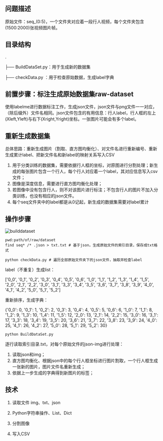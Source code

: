 ## 问题描述

原始文件：seq_(0:5)，一个文件夹对应着一段行人视频，每个文件夹包含(1500:2000)张视频图片帧。

## 目录结构

.

├── BuildDataSet.py：用于生成新的数据集

├── checkData.py ：用于检查原始数据，生成label字典

## 前置步骤：标注生成原始数据集raw-dataset

使用labelme进行数据标注工作，生成json文件，json文件与png文件一一对应，（除后缀外）文件名相同。json文件包含的有用信息：行人label，行人框的左上(Xleft,Yleft)与右下(Xright,Yright)坐标。一张图片可能会有多个label。

## 重新生成数据集

总体思路：重新生成图片（割取、直方图均衡化）、对文件名进行重新编号、重新生成累计label、把新文件名和新label的映射关系写入CSV

1. 用于分类训练的数据集，需要依据行人框的坐标，对原图进行分割处理；新生成的每张图片包含一个行人，每个行人对应着一个label，其对应信息写入csv文件；
2. 图像是深度信息，需要进行直方图均衡化处理；
3. 若图像中没有包含行人，则不对该图片进行标注；不包含行人的图片不加入分类训练，也没有相应的json文件。
4. 每个seq文件夹中的label都是从0记起，新生成的数据集需要对label累计

## 操作步骤

![builddataset](https://oj84-1259326782.cos.ap-chengdu.myqcloud.com/uPic/2021/05_20_05_20_builddataset.png)

```
pwd:path/of/raw/dataset
find seq* /* .json > txt.txt # 基于json，生成原始文件的索引目录，保存成txt格式
```

```
python checkData.py # 遍历全部原始文件夹下的json文件，抽取并检查label
```

label（不重复）生成list：

['0_0', '0_1', '0_2', '0_3', '0_4', '0_5', '0_6', '1_0', '1_1', '1_2', '1_3', '1_4', '1_5', '2_0', '2_1', '2_2', '3_0', '3_1', '3_3', '3_4', '3_5', '3_6', '3_7', '3_8', '3_9', '4_0', '4_1', '4_2', '5_0', '5_1', '5_2']

重新排序，生成字典：

{'0_0': 0, '0_1': 1, '0_2': 2, '0_3': 3, '0_4': 4, '0_5': 5, '0_6': 6, '1_0': 7, '1_1': 8, '1_2': 9, '1_3': 10, '1_4': 11, '1_5': 12, '2_0': 13, '2_1': 14, '2_2': 15, '3_0': 16, '3_1': 17, '3_3': 18, '3_4': 19, '3_5': 20, '3_6': 21, '3_7': 22, '3_8': 23, '3_9': 24, '4_0': 25, '4_1': 26, '4_2': 27, '5_0': 28, '5_1': 29, '5_2': 30}

```
python BuildDataSet.py 
```

逐行读取索引目录.txt，对每个原始文件的json-img进行处理：

1. 读取json和img；
2. 直方图均衡化、根据json中的每个行人框坐标进行图片割取，一个行人框生成一张新的图片，图片文件名重新生成；
3. 依据上一步生成的字典得到新图片的标签；

## 技术

1. 读取文件 img、txt、json

2. Python字符串操作、List、Dict
3. 分割图像
4. 写入CSV